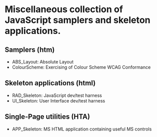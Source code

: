 # Miscellaneous collection of JavaScript samplers and skeleton applications.


## Samplers (htm)
* ABS_Layout: Absolute Layout
* ColourScheme: Exercising of Colour Scheme WCAG Conformance

## Skeleton applications (html)
* RAD_Skeleton: JavaScript dev/test harness
* UI_Skeleton:  User Interface dev/test harness

## Single-Page utilities (HTA)
* APP_Skeleton: MS HTML application containing useful MS controls
